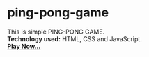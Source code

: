 # ping-pong-game
This is simple PING-PONG GAME.<br>
**Technology used:** HTML, CSS and JavaScript.<br>
[**Play Now...**](https://sonu-kumar-web.github.io/ping-pong-game/)
